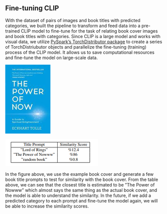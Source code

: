 ## Fine-tuning CLIP

With the dataset of pairs of images and book titles with predicted categories, we built the pipeline to transform and feed data into a pre-trained CLIP model to fine-tune for the task of relating book cover images and book titles with categories. Since CLIP is a large model and works with visual data, we utilize [PySpark’s TorchDistributor package](https://spark.apache.org/docs/latest//api/python/reference/api/pyspark.ml.torch.distributor.TorchDistributor.html) to create a series of TorchDistriubutor objects and parallelize the fine-tuning (training) process of the CLIP model. It allows us to save computational resources and fine-tune the model on large-scale data.

![test_book](images/test_book.png)

![model_results](images/table_results_718.png)

In the figure above, we use the example book cover and generate a few book title prompts to test for similarity with the book cover. From the table above, we can see that the closest title is estimated to be ”The Power of Nowww” which almost says the same thing as the actual book cover, and the model is able to understand the similarity. In the future, if we add a predicted category to each prompt and fine-tune the model again, we will be able to increase the similarity scores.
